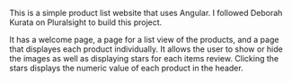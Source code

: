 This is a simple product list website that uses Angular. I followed Deborah Kurata on Pluralsight to build this project.

It has a welcome page, a page for a list view of the products, and a page that displayes each product individually. It allows the user to show or hide the images as well as displaying stars for each items review. Clicking the stars displays the numeric value of each product in the header. 
